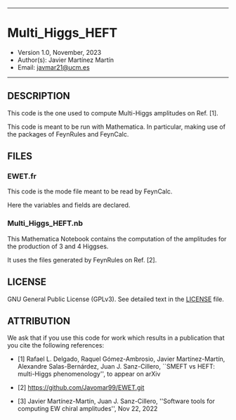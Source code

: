 *************************************************************
# Multi_Higgs_HEFT
 - Version 1.0, November, 2023
 - Author(s):  Javier Martínez Martín
 - Email:  javmar21@ucm.es
*************************************************************

DESCRIPTION
-------------------------------------------------------------
This code is the one used to compute Multi-Higgs amplitudes on
Ref. [1].

This code is meant to be run with Mathematica. In particular,
making use of the packages of FeynRules and FeynCalc.

FILES
-------------------------------------------------------------

### EWET.fr

This code is the mode file meant to be read by FeynCalc.

Here the variables and fields are declared.

### Multi_Higgs_HEFT.nb

This Mathematica Notebook contains the computation of the amplitudes
for the production of 3 and 4 Higgses.

It uses the files generated by FeynRules on Ref. [2].

 LICENSE
-------------------------------------------------------------

GNU General Public License (GPLv3).
See detailed text in the [LICENSE](./LICENSE.md) file.

 ATTRIBUTION
-------------------------------------------------------------

We ask that if you use this code for work which results
in a publication that you cite the following references:

* [1] Rafael L. Delgado, Raquel Gómez-Ambrosio, Javier Martínez-Martín,
Alexandre Salas-Bernárdez, Juan J. Sanz-Cillero,
``SMEFT vs HEFT: multi-Higgs phenomenology'', to appear on arXiv

* [2] https://github.com/Javomar99/EWET.git

* [3] Javier Martínez-Martín, Juan J. Sanz-Cillero, ''Software tools
for computing EW chiral amplitudes'', Nov 22, 2022
